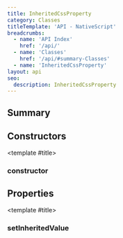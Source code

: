 ```yaml
---
title: InheritedCssProperty
category: Classes
titleTemplate: 'API - NativeScript'
breadcrumbs:
  - name: 'API Index'
    href: '/api/'
  - name: 'Classes'
    href: '/api/#summary-Classes'
  - name: 'InheritedCssProperty'
layout: api
seo:
  description: InheritedCssProperty
---
```


<!-- This page is auto generated, do not edit manually. -->
<!-- Run "yarn generate:api-docs" to regenerate -->

<script setup lang="ts">
  import { provide } from "vue";
  import API_DATA from "./InheritedCssProperty.data.json";
  
  provide('API_DATA', API_DATA);
</script>

<APIRefHierarchy v-once />

## <Heading ignore>Summary</Heading>

<APIRefSummary v-once />

## Constructors

<div class="">

<APIRef for="12032" v-once>

<template #title>

### constructor

</template>

</APIRef>

</div>

## Properties

<div class="">

<APIRef for="12037" v-once>

<template #title>

### setInheritedValue

</template>

</APIRef>

</div>
